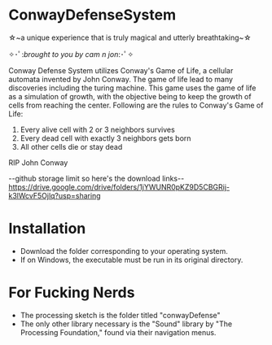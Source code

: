 # ConwayDefenseSystem
☆~a unique experience that is truly magical and utterly breathtaking~☆

✧･ﾟ:*brought to you by cam n jon*:･ﾟ✧

Conway Defense System utilizes Conway's Game of Life, a cellular automata invented by John Conway.  The game of life lead to many discoveries including the turing machine.  This game uses the game of life as a simulation of growth, with the objective being to keep the growth of cells from reaching the center.  Following are the rules to Conway's Game of Life:
1. Every alive cell with 2 or 3 neighbors survives
2. Every dead cell with exactly 3 neighbors gets born
3. All other cells die or stay dead

RIP John Conway

--github storage limit so here's the download links--
https://drive.google.com/drive/folders/1jYWUNR0pKZ9D5CBGRij-k3lWcvF5Ojlq?usp=sharing

# Installation
- Download the folder corresponding to your operating system.
- If on Windows, the executable must be run in its original directory.

# For Fucking Nerds
- The processing sketch is the folder titled "conwayDefense"
- The only other library necessary is the "Sound" library by "The Processing Foundation," found via their navigation menus.
